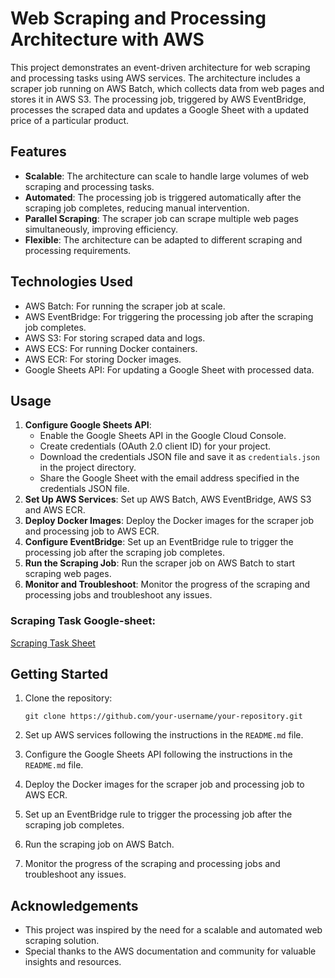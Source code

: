 # Web Scraping and Processing Architecture with AWS

This project demonstrates an event-driven architecture for web scraping and processing tasks using AWS services. The architecture includes a scraper job running on AWS Batch, which collects data from web pages and stores it in AWS S3. The processing job, triggered by AWS EventBridge, processes the scraped data and updates a Google Sheet with a updated price of a particular product.

## Features

*   **Scalable**: The architecture can scale to handle large volumes of web scraping and processing tasks.
*   **Automated**: The processing job is triggered automatically after the scraping job completes, reducing manual intervention.
*   **Parallel Scraping**: The scraper job can scrape multiple web pages simultaneously, improving efficiency.
*   **Flexible**: The architecture can be adapted to different scraping and processing requirements.

## Technologies Used

*   AWS Batch: For running the scraper job at scale.
*   AWS EventBridge: For triggering the processing job after the scraping job completes.
*   AWS S3: For storing scraped data and logs.
*   AWS ECS: For running Docker containers.
*   AWS ECR: For storing Docker images.
*   Google Sheets API: For updating a Google Sheet with processed data.

## Usage

1.  **Configure Google Sheets API**:
    *   Enable the Google Sheets API in the Google Cloud Console.
    *   Create credentials (OAuth 2.0 client ID) for your project.
    *   Download the credentials JSON file and save it as `credentials.json` in the project directory.
    *   Share the Google Sheet with the email address specified in the credentials JSON file.
2.  **Set Up AWS Services**: Set up AWS Batch, AWS EventBridge, AWS S3 and AWS ECR.
3.  **Deploy Docker Images**: Deploy the Docker images for the scraper job and processing job to AWS ECR.
4.  **Configure EventBridge**: Set up an EventBridge rule to trigger the processing job after the scraping job completes.
5.  **Run the Scraping Job**: Run the scraper job on AWS Batch to start scraping web pages.
6.  **Monitor and Troubleshoot**: Monitor the progress of the scraping and processing jobs and troubleshoot any issues.

### Scraping Task Google-sheet:
[Scraping Task Sheet](https://docs.google.com/spreadsheets/d/1uz4fp17ZDldDJWwfbTyUOCXHNs3GUveK181kQHI5L0w/edit?usp=sharing)

## Getting Started

1.  Clone the repository:
    
    `git clone https://github.com/your-username/your-repository.git` 
2.  Set up AWS services following the instructions in the `README.md` file.
3.  Configure the Google Sheets API following the instructions in the `README.md` file.
4.  Deploy the Docker images for the scraper job and processing job to AWS ECR. 
5.  Set up an EventBridge rule to trigger the processing job after the scraping job completes.
6.  Run the scraping job on AWS Batch.
7.  Monitor the progress of the scraping and processing jobs and troubleshoot any issues.

## Acknowledgements

*   This project was inspired by the need for a scalable and automated web scraping solution.
*   Special thanks to the AWS documentation and community for valuable insights and resources.
